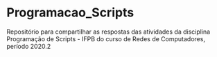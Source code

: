 # Programacao_Scripts
Repositório para compartilhar as respostas das atividades da disciplina Programação de Scripts - IFPB do curso de Redes de Computadores, período 2020.2
